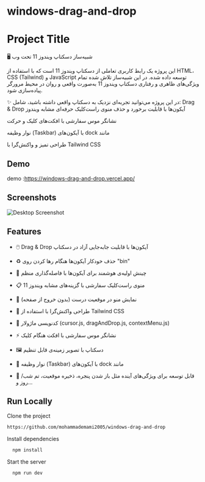 # windows-drag-and-drop

# Project Title

🖥️ شبیه‌ساز دسکتاپ ویندوز 11 تحت وب

این پروژه یک رابط کاربری تعاملی از دسکتاپ ویندوز 11 است که با استفاده از HTML، CSS (Tailwind) و JavaScript توسعه داده شده. در این شبیه‌ساز تلاش شده تمام ویژگی‌های ظاهری و رفتاری دسکتاپ ویندوز 11 به‌صورت واقعی و روان در محیط مرورگر پیاده‌سازی شود.

✨ در این پروژه می‌توانید تجربه‌ای نزدیک به دسکتاپ واقعی داشته باشید، شامل:
Drag & Drop آیکون‌ها با قابلیت برخورد و حذف
منوی راست‌کلیک حرفه‌ای مشابه ویندوز

نشانگر موس سفارشی با افکت‌های کلیک و حرکت

نوار وظیفه (Taskbar) با آیکون‌های dock مانند

طراحی تمیز و واکنش‌گرا با Tailwind CSS
## Demo

demo :https://windows-drag-and-drop.vercel.app/


## Screenshots

![Desktop Screenshot](.[/screencapture-windows-drag-and-drop-vercel-app-2025-08-05-00_26_14.png](https://github.com/mohammademami2005/windows-drag-and-drop/issues/1#issue-3290767651))



## Features
- 🖱️ Drag & Drop آیکون‌ها با قابلیت جابه‌جایی آزاد در دسکتاپ

- ♻️ حذف خودکار آیکون‌ها هنگام رها کردن روی "bin"

- 🧠 چینش اولیه‌ی هوشمند برای آیکون‌ها با فاصله‌گذاری منظم

- 📋 منوی راست‌کلیک سفارشی با گزینه‌های مشابه ویندوز 11

- 🎯 نمایش منو در موقعیت درست (بدون خروج از صفحه)

- 🎨 طراحی واکنش‌گرا با استفاده از Tailwind CSS

- 🧩 کدنویسی ماژولار (cursor.js, dragAndDrop.js, contextMenu.js)

- ⚡ نشانگر موس سفارشی با افکت هنگام کلیک

- 🖼️ دسکتاپ با تصویر زمینه‌ی قابل تنظیم

- 📂 نوار وظیفه (Taskbar) با آیکون‌های dock مانند

- 🚀 قابل توسعه برای ویژگی‌های آینده مثل باز شدن پنجره، ذخیره موقعیت، تم شب/روز و...

## Run Locally

Clone the project

```bash
https://github.com/mohammademami2005/windows-drag-and-drop
```



Install dependencies

```bash
  npm install
```

Start the server

```bash
  npm run dev
```


